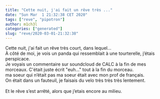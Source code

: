 ```yaml
---
title: "Cette nuit, j'ai fait un rêve très ..."
date: "Sun Mar  1 21:32:38 CET 2020"
tags: ["reve", "pipotron"]
author: m1ch3l
categories: ["generated"]
slug: "reve/2020-03-01-21:32:38"
---
```


Cette nuit, j'ai fait un rêve très court, dans lequel...<br>
À côté de moi, je vois un panda qui ressemblait à une tourterelle, j’étais perspicace.<br>
Je voyais un commentaire sur soundcloud de CALC à la fin de mes morceaux. C'était juste écrit "euh..." tout à la fin du morceau.<br>
ma soeur qui n’était pas ma soeur était avec mon prof de français.<br>
On était dans un fauteuil, je faisais du velo très très très lentement.<br>
<br>
Et le rêve s’est arrêté, alors que j’etais encore au milieu.<br>
<br>

